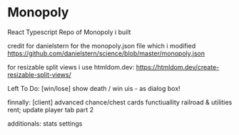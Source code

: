 # Monopoly
 React Typescript Repo of Monopoly i built

credit for danielstern for the monopoly.json file which i modified
https://github.com/danielstern/science/blob/master/monopoly.json

for resizable split views i use htmldom.dev:
https://htmldom.dev/create-resizable-split-views/

Left To Do:
[win/lose] show death / win uis - as dialog box!

finnally:
[client] advanced chance/chest cards functiuallity
railroad & utilities rent;
update player tab part 2

additionals:
stats
settings